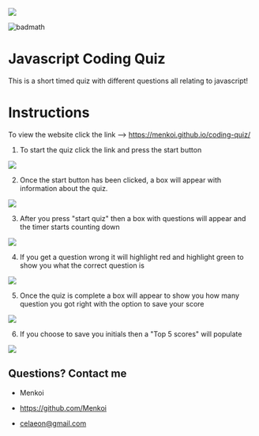 <img src="https://i.imgur.com/cwLTOc4.png"/></a>

![badmath](https://img.shields.io/badge/License-MIT-blue)

# Javascript Coding Quiz
This is a short timed quiz with different questions all relating to javascript!

# Instructions 
To view the website click the link --> 
https://menkoi.github.io/coding-quiz/

1. To start the quiz click the link and press the start button

<img src="https://i.imgur.com/2IB6kW7.png" /></a>


2. Once the start button has been clicked, a box will appear with information about the quiz.

<img src="https://i.imgur.com/wV9Q7n3.png" /></a>

3. After you press "start quiz" then a box with questions will appear and the timer starts counting down

<img src="https://i.imgur.com/mPIFOir.png" /></a>

4. If you get a question wrong it will highlight red and highlight green to show you what the correct question is

<img src="https://i.imgur.com/KHzwBqw.png" /></a>

5. Once the quiz is complete a box will appear to show you how many question you got right with the option to save your score

<img src="https://i.imgur.com/g68dTpp.png" /></a>

6. If you choose to save you initials then a "Top 5 scores" will populate

<img src="https://i.imgur.com/XBCGBHp.png" ></a>

 ## Questions? Contact me

  - Menkoi

  - https://github.com/Menkoi

  - celaeon@gmail.com
